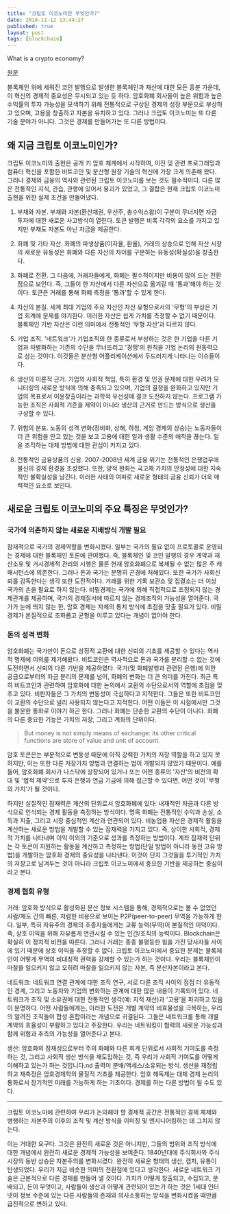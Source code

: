 ```yaml
---
title: "크립토 이코노미란 무엇인가?"
date: 2018-11-12 13:44:27
published: true
layout: post
tags: [blockchain]
---
```


What is a crypto economy?

[원문](https://medium.com/econaut/what-is-a-crypto-economy-155bdbc4ab1d)

블록체인 위에 세워진 코인 발행으로 발생한 블록체인과 재산에 대한 모든 흥분 가운데, 이 혁신의 경제적 중요성은 무시되고 있는 듯 하다. 암호화폐 회사들이 높은 위험과 높은 수익률의 투자 가능성을 모색하기 위해 전통적으로 구상된 경제의 성장 부문으로 부상하고 있으며, 고용을 창출하고 자본을 유치하고 있다. 그러나 크립토 이코노미는 또 다른 기술 분야가 아니다. 그것은 경제를 만들어가는 또 다른 방법이다.

## 왜 지금 크립토 이코노미인가?

크립토 이코노미의 출현은 공개 키 암호 체계에서 시작하여, 이전 및 관련 프로그래밍과 컴퓨터 혁신을 포함한 비트코인 및 분산형 원장 기술의 혁신에 가장 크게 의존해 왔다. 그러나 경제와 금융의 역사와 관련된 크립토 이코노미를 보는 것도 필수적이다. 다른 많은 전통적인 지식, 관습, 관행에 있어서 붕괴가 있었고, 그 결합은 현재 크립토 이코노미 출현을 위한 실제 조건을 만들어냈다.

1. 부채와 자본. 부채와 자본(환산채권, 우선주, 총수익스왑)이 구분이 무너지면 자금 투자에 대한 새로운 사고방식이 열린다. 토큰 발행은 비록 각각의 요소를 가지고 있지만 부채도 자본도 아닌 자금을 제공한다.

2. 화폐 및 기타 자산. 화폐의 파생상품(이자율, 환율), 거래의 상승으로 인해 자산 시장의 새로운 유동성은 화폐와 다른 자산의 차이를 구분하는 유동성(확실성)을 창출한다.

3. 화폐로 전환. 그 다음에, 거래자들에게, 화폐는 필수적이지만 비용이 많이 드는 전환점으로 보인다. 즉, 그들이 한 자산에서 다른 자산으로 옮겨갈 때 '통과'해야 하는 것이다. 토큰은 거래를 통해 화폐 측정을 '통과'할 수 있게 한다.

4. 자산의 본질. 세계 최대 기업의 주요 자산인 자산 유형으로서의 '무형'의 부상은 기업 회계에 문제를 야기한다. 이러한 자산은 쉽게 가치를 측정할 수 없기 때문이다. 블록체인 기반 자산은 이런 의미에서 전통적인 ‘무형 자산’과 다르지 않다.

5. 기업 조직. '네트워크'가 기업조직의 한 종류로서 부상하는 것은 한 기업을 다른 기업과 차별화하는 기존의 수단을 무너뜨리고 '경쟁'의 원칙을 기업 논리의 원동력으로 삼는 것이다. 이것들은 분산형 어플리케이션에서 두드러지게 나타나는 이슈들이다.

6. 생산의 이론적 근거. 기업의 사회적 책임, 특히 환경 및 인권 문제에 대한 우려가 모니터링의 새로운 방식에 의해 충족되고 있으며, 기업의 결정을 완화하고 있지만 기업의 목표로서 이윤창출이라는 과학적 우선성에 결코 도전하지 않는다. 프로그램 가능한 조직은 사회적 기준을 제약이 아니라 생산의 근거로 만드는 방식으로 생산을 구성할 수 있다.

7. 위험의 분포. 노동의 성격 변화(정비화, 상해, 하청, 게임 경제의 상승)는 노동자들이 더 큰 위험을 안고 있는 것을 보고 고용에 대한 일과 생활 수준의 애착을 끊는다. 일을 조직하는 대체 방법에 대한 관심이 커지고 있다.

8. 전통적인 금융상품의 신용. 2007-2008년 세계 금융 위기는 전통적인 은행업무에 불신의 경제 환경을 조성했다. 또한, 양적 완화는 국고채 가치의 안정성에 대한 지속적인 불확실성을 남긴다. 이러한 사태의 여파로 새로운 형태의 금융 신뢰가 더욱 매력적인 요소로 보인다.

## 새로운 크립토 이코노미의 주요 특징은 무엇인가?

### 국가에 의존하지 않는 새로운 지배방식 개발 필요

잠재적으로 국가의 경제역할을 변화시켰다. 일부는 국가의 필요 없이 프로토콜로 운영되는 경제에 대한 블록체인 토론에 관여했다. 즉, 블록체인 및 코인 발행의 경우 계약과 재산소유 및 거시경제적 관리의 시행은 물론 현재 암호화폐으로 복제될 수 없는 많은 주 캐패시턴스에 의존한다. 그러나 돈과 국가는 분명히 곤경에 처해있다. 또한 국가가 사회신뢰를 감독한다는 생각 또한 도전적이다. 거래를 위한 기록 보관소 및 집결소는 더 이상 국가의 손을 필요로 하지 않는다. 비밀경제는 국가에 의해 직접적으로 조정되지 않는 경제관계를 제공하며, 국가의 경제질서에 따르지 않는 경제조직의 가능성을 열어준다. 국가가 눈에 띄지 않는 한, 암호 경제는 자체의 통치 방식에 초점을 맞출 필요가 있다. 비밀경제가 본질적으로 조화롭고 균형을 이루고 있다는 개념이 없어야 한다.

### 돈의 성격 변화

암호화폐는 국가만이 돈으로 상징적 교환에 대한 신뢰의 기초를 제공할 수 있다는 역사적 명제에 이의를 제기해왔다. 비트코인은 역사적으로 돈과 국가를 분리할 수 없는 것에 도전하면서 신뢰의 다른 기반을 제공하였다. 국가(및 화폐발행과 관련된 은행)에 의한 공급으로부터의 자금 분리의 문제를 넘어, 화폐의 변화는 더 큰 의미를 가진다. 최근 특히 비트코인과 관련하여 암호화에 대한 논의에서 교환의 수단으로서의 역할에 초점을 맞추고 있다. 비판자들은 그 가치의 변동성이 극심하다고 지적한다. 그들은 또한 비트코인이 교환의 수단으로 널리 사용되지 않는다고 지적한다. 어떤 이들은 이 시점에서만 그것을 불운한 통화로 이야기 하곤 한다. 그러나 화폐는 단순한 교환의 수단이 아니다. 화폐의 다른 중요한 기능은 가치의 저장, 그리고 계좌의 단위이다. 

> But money is not simply means of exchange: its other critical functions are store of value and unit of account.

암호 토큰은는 부분적으로 변동성 때문에 아직 강력한 가치의 저장 역할을 하고 있지 못하지만, 이는 또한 다른 저장가치 방법과 연결하는 법이 개발되지 않았기 때문이다. 예를 들어, 암호화폐 회사가 나스닥에 상장되어 있거나 또는 어떤 종류의 '자산'의 비전의 확대 및 '법적 제약'으로 투자 은행과 연금 기금에 의해 접근할 수 있다면, 어떤 것이 '무형의 가치'가 될 것이다.

하지만 실질적인 잠재력은 계산의 단위로서 암호화폐에 있다: 내재적인 자금과 다른 방식으로 인식되는 경제 활동을 측정하는 방식이다. 명목 화폐는 전통적인 수익과 손실, 소득과 지출, 그리고 시장 중심적인 계산과 연관되어 있다. 비농업용 자산은 경제적 활동을 계산하는 새로운 방법을 개발할 수 있는 잠재력을 가지고 있다. 즉, 상이한 사회적, 경제적 가치를 나타내며 이익 이외의 기준으로 성과를 측정하는 방법이다. 계좌 잠재력 단위는 각 토큰이 지원하는 활동을 계산하고 측정하는 방법(단일 방법이 아니라 동전 고유 방법)을 개발하는 암호화 경제의 중요성을 나타낸다. 이것이 단지 그것들을 투기적인 가치의 저장고로 남겨두는 것이 아니라 크립토 이코노미에서 중요한 기반을 제공하는 중심이라고 본다.

### 경제 협회 유형

거래: 암호화 방식으로 활성화된 분산 정보 시스템을 통해, 경제적으로는 볼 수 없었던 사람/제도 간의 빠른, 저렴한 비용으로 보이는 P2P(peer-to-peer) 무역을 가능하게 한다. 일부, 특히 자유주의 경제의 추종자들에게는 교류 능력(무역)이 본질적인 미덕이다. 즉, 상호 이익을 위해 자유롭게 연관시킬 수 있는 인간/조직의 능력이다. Blockchain은 확실히 이 정치적 비전을 따른다. 그러나 거래는 종종 불평등한 힘을 가진 당사자들 사이에 있기 때문에 상호 이익을 추정할 수 없다. 크립토 이코노미에서 중요한 문제는 블록체인이 어떻게 무역의 비대칭적 권력을 강제할 수 있는가 하는 것이다. 우리는 블록체인이 마찰을 일으키지 않고 오히려 마찰을 일으키지 않는 자본, 즉 분산자본이라고 본다.

네트워크: 네트워크 연결 관계에 대한 조직 연구, 서로 다른 조직 사이의 점점 더 유동적인 경계, 그리고 노동자와 기업의 변화하는 관계에 대한 많은 내용이 기록되어 있다. 네트워크가 조직 및 소유권에 대한 전통적인 생각(예: 지적 재산)과 '고용'을 파괴하고 있음이 분명하다. 어떤 사람들에게는, 이러한 도전은 개별 계약의 비효율성을 극복하는, 우리의 알려진 조직들이 합성 혼합이라는 개념으로 귀결된다. 그들은 네트워크를 통해 개별 계약의 효율성이 부활하고 있다고 주장한다. 우리는 네트워킹이 협력의 새로운 가능성과 함께 위험과 추측의 가능성을 열어준다고 본다.

생산: 암호화의 잠재성으로부터 주의 화폐와 다른 회계 단위로서 사회적 기여도를 측정하는 것, 그리고 사회적 생산 방식을 재도입하는 것, 즉 우리가 사회적 기여도를 어떻게 이해하고 있는가 하는 것입니다.nd 출력이 분배/액세스/소유되는 방식. 생산을 재정립하고 재측정은 암호경제학의 물질적 기초를 제공한다. 암호 해독제는 대체 경제 논리의 통화로서 장기적인 미래를 가능하게 하는 기초이다. 경제를 하는 다른 방법이 될 수도 있다.

__________________________

크립토 이코노미에 관련하여 우리가 논의해야 할 경제적 공간은 전통적인 경제 체제와 병행하는 자본주의 이후의 조직 및 계산 방식을 이미징 및 엔지니어링하는 데 그치지 않는다.

이는 거대한 요구다. 그것은 완전히 새로운 것은 아니지만, 그들의 범위와 조직 방식에 대한 개념에서 완전히 새로운 경제적 가능성을 보여준다. 1840년대에 주식회사와 주식시장의 동반 상승은 자본주의를 변화시켰다. 완전히 새로운 형태의 생산, 캡처, 유통이 탄생되었다. 우리가 지금 비슷한 의미의 전환점에 있다고 생각한다. 새로운 네트워크 기술은 근본적으로 다른 경제를 만들어 낼 것이다. 가치가 어떻게 창출되고, 수집되고, 분배되고, 돈이 무엇이고, 사람들이 생산과 어떻게 관련되어 있는가 하는 것은 1세대 인터넷이 정보 수준에 있는 다른 사람들의 존재와 의사소통하는 방식을 변화시켰을 때만큼 급진적으로 변하고 있다.